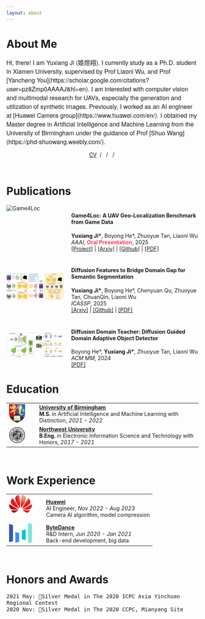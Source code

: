 ```yaml
---
layout: about
---
```



# About Me
<span style="font-family: 'Helvetica Neue', sans-serif; font-size: 16px;">
Hi, there! I am Yuxiang Ji (姬煜翔).
I currently study as a Ph.D. student in Xiamen University, supervised by Prof Liaoni Wu, and Prof [Yancheng You](https://scholar.google.com/citations?user=pz8Zmp0AAAAJ&hl=en).
I am interested with computer vision and multimodal research for UAVs, especially the generation and utilization of synthetic images.
Previously, I worked as an AI engineer at [Huawei Camera group](https://www.huawei.com/en/).
I obtained my Master degree in Artificial Intelligence and Machine Learning from the University of Birmingham under the guidance of Prof [Shuo Wang](https://phd-shuowang.weebly.com/).
</span>

<p style="text-align:center;">
  <a href="./assets/pdf/CV_YuxiangJi.pdf">CV</a> &nbsp;/&nbsp;
  <a href="mailto:yuxiangji@stu.xmu.edu.cn"><i class="fa-solid fa-envelope"></i></a> &nbsp;/&nbsp;
  <a href="https://scholar.google.com/citations?hl=zh-CN&user=XmODrKRH5H4C"><i class="fa-brands fa-google-scholar"></i></a> &nbsp;/&nbsp;
  <a href="https://github.com/Yux1angJi"><i class="fa-brands fa-github"></i></a>
</p>

<br/>

# Publications

<!-- <div class="publications-container"> -->
<div style="display: flex; align-items: flex-start; margin-bottom: 20px">
    <img src="assets/img/GTA-UAV-demo.png" alt="Game4Loc" width="150" height="80">
    <div style="margin-left: 20px;">
        <h4>Game4Loc: A UAV Geo-Localization Benchmark from Game Data</h4>
        <div class="custom-text"><strong>Yuxiang Ji*</strong>, Boyong He*, Zhuoyue Tan, Liaoni Wu <br></div>
        <div class="custom-text"><em>AAAI</em>, <a><font color="#ff3860"><strong>Oral Presentation</strong></font></a>, 2025</div>
        <div class="custom-text"><a href="https://yux1angji.github.io/game4loc">[Project]</a> | <a href="https://arxiv.org/abs/2409.16925">[Arxiv]</a> | <a href="https://github.com/Yux1angJi/GTA-UAV">[Github]</a> | <a href="https://arxiv.org/pdf/2409.16925">[PDF]</a> </div>
    </div>
</div>


<div style="display: flex; align-items: center; margin-bottom: 20px">
    <img src="assets/img/diff.jpg" alt="DIFF" width="150" height="70">
    <div style="margin-left: 20px;">
        <h4>Diffusion Features to Bridge Domain Gap for Semantic Segmentation</h4>
        <div class="custom-text"><strong>Yuxiang Ji*</strong>, Boyong He*, Chenyuan Qu, Zhuoyue Tan, ChuanQin, Liaoni Wu</div>
        <div class="custom-text"><em>ICASSP</em>, 2025</div>
        <div class="custom-text"><a href="https://arxiv.org/abs/2406.00777">[Arxiv]</a> | <a href="https://github.com/Yux1angJi/DIFF">[Github]</a> | <a href="assets/pdf/diff.pdf">[PDF]</a></div>
    </div>
</div>

<div style="display: flex; align-items: center; margin-bottom: 20px">
    <img src="assets/img/ddt.png" alt="DDT" width="150" height="70">
    <div style="margin-left: 20px;">
        <h4>Diffusion Domain Teacher: Diffusion Guided Domain Adaptive Object Detector</h4>
        <div class="custom-text">Boyong He*, <strong>Yuxiang Ji*</strong>, Zhuoyue Tan, Liaoni Wu</div>
        <div class="custom-text"><em>ACM MM</em>, 2024</div>
        <div class="custom-text"><a href="assets/pdf/Diffusion_Domain_Teacher.pdf">[PDF]</a></div>
    </div>
</div>
<!-- </div> -->

# Education

<table>
    <tr>
        <td style="vertical-align: middle; padding-right: 30px;"><img src="assets/img/uob.png" alt="University of Birmingham Logo" width="55px" /></td>
        <td style="vertical-align: middle;">
            <a href="http://www.birmingham.ac.uk" target="_blank" style="text-decoration: underline;"><strong>University of Birmingham</strong></a><br>
            <strong>M.S.</strong> in  Artificial Intelligence and Machine Learning with Distinction, <em>2021 - 2022</em>
        </td>
    </tr>
    <tr>
        <td style="vertical-align: middle; padding-right: 30px;"><img src="assets/img/nwu.png" alt="Northwest University Logo" width="60px" /></td>
        <td style="vertical-align: middle;">
            <a href="https://www.nwu.edu.cn/" target="_blank" style="text-decoration: underline;"><strong>Northwest University</strong></a><br>
            <strong>B.Eng.</strong> in Electronic Information Science and Technology with Honors, <em>2017 - 2021</em>
        </td>
    </tr>
</table>

<br/>

# Work Experience

<table>
    <tr>
        <td style="vertical-align: middle; padding-right: 30px; padding-bottom: 20px;"><img src="assets/img/huawei.png" alt="Huawei LOGO" width="60px" /></td>
        <td style="vertical-align: middle; ">
            <a href="https://www.huawei.com/en/" target="_blank" style="text-decoration: underline;"><strong>Huawei</strong></a><br>
            AI Engineer, <i>Nov 2022 - Aug 2023</i><br>
            Camera AI algorithm, model compression
        </td>
    </tr>
    <tr>
        <td style="vertical-align: middle; padding-right: 30px;"><img src="assets/img/bytedance.svg" alt="ByteDance LOGO" width="60px" /></td>
        <td style="vertical-align: middle;">
            <a href="https://www.bytedance.com/en/" target="_blank" style="text-decoration: underline;"><strong>ByteDance</strong></a><br>
            R&D Intern, <i>Jun 2020 - Jan 2021</i><br>
            Back-end development, big data
        </td>
    </tr>
</table>

<br/>

# Honors and Awards

<span style="font-family: monospace;">2021 May: 🥈Silver Medal in The 2020 ICPC Asia Yinchuan Regional Contest</span> <br>
<span style="font-family: monospace;">2020 Nov: 🥈Silver Medal in The 2020 CCPC, Mianyang Site</span> <br>

<br/>
